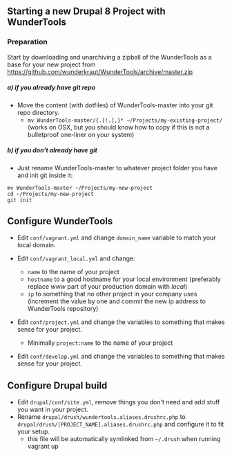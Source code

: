 ## Starting a new Drupal 8 Project with WunderTools

### Preparation

Start by downloading and unarchiving a zipball of the WunderTools as a base for your new project from
https://github.com/wunderkraut/WunderTools/archive/master.zip

##### a) if you already have git repo

* Move the content (with dotfiles) of WunderTools-master into your git repo directory.
  - `mv WunderTools-master/{.[!.],}* ~/Projects/my-existing-project/`  
(works on OSX, but you should know how to copy if this is not a bulletproof one-liner on your system)

##### b) if you don't already have git

* Just rename WunderTools-master to whatever project folder you have and init git inside it:
```
mv WunderTools-master ~/Projects/my-new-project
cd ~/Projects/my-new-project
git init
```

## Configure WunderTools

* Edit `conf/vagrant.yml` and change `domain_name` variable to match your local domain.
* Edit `conf/vagrant_local.yml` and change:
  - `name` to the name of your project
  - `hostname` to a good hostname for your local environment (preferably replace *www* part of your production domain 
 with *local*)
  - `ip` to something that no other project in your company uses (increment the value by one and commit the new ip 
 address to WunderTools repository)

* Edit `conf/project.yml` and change the variables to something that makes sense for your project.
  - Minimally `project:name` to the name of your project

* Edit `conf/develop.yml` and change the variables to something that makes sense for your project.

## Configure Drupal build

* Edit `drupal/conf/site.yml`, remove things you don't need and add stuff you want in your project.
* Rename `drupal/drush/wundertools.aliases.drushrc.php` to `drupal/drush/[PROJECT_NAME].aliases.drushrc.php` and 
configure it to fit your setup. 
  - this file will be automatically symlinked from `~/.drush` when running vagrant up
